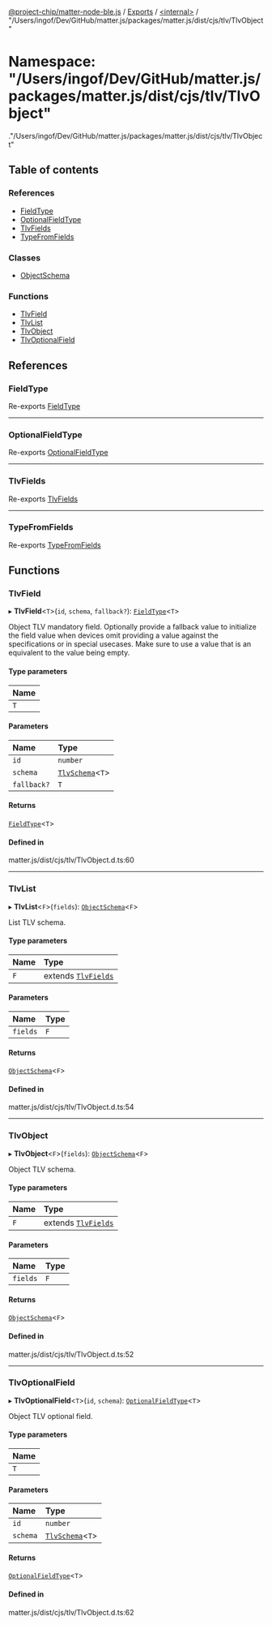 [@project-chip/matter-node-ble.js](../README.md) / [Exports](../modules.md) / [<internal\>](internal_.md) / "/Users/ingof/Dev/GitHub/matter.js/packages/matter.js/dist/cjs/tlv/TlvObject"

# Namespace: "/Users/ingof/Dev/GitHub/matter.js/packages/matter.js/dist/cjs/tlv/TlvObject"

[<internal>](internal_.md)."/Users/ingof/Dev/GitHub/matter.js/packages/matter.js/dist/cjs/tlv/TlvObject"

## Table of contents

### References

- [FieldType](internal_.__Users_ingof_Dev_GitHub_matter_js_packages_matter_js_dist_cjs_tlv_TlvObject_.md#fieldtype)
- [OptionalFieldType](internal_.__Users_ingof_Dev_GitHub_matter_js_packages_matter_js_dist_cjs_tlv_TlvObject_.md#optionalfieldtype)
- [TlvFields](internal_.__Users_ingof_Dev_GitHub_matter_js_packages_matter_js_dist_cjs_tlv_TlvObject_.md#tlvfields)
- [TypeFromFields](internal_.__Users_ingof_Dev_GitHub_matter_js_packages_matter_js_dist_cjs_tlv_TlvObject_.md#typefromfields)

### Classes

- [ObjectSchema](../classes/internal_.__Users_ingof_Dev_GitHub_matter_js_packages_matter_js_dist_cjs_tlv_TlvObject_.ObjectSchema.md)

### Functions

- [TlvField](internal_.__Users_ingof_Dev_GitHub_matter_js_packages_matter_js_dist_cjs_tlv_TlvObject_.md#tlvfield)
- [TlvList](internal_.__Users_ingof_Dev_GitHub_matter_js_packages_matter_js_dist_cjs_tlv_TlvObject_.md#tlvlist)
- [TlvObject](internal_.__Users_ingof_Dev_GitHub_matter_js_packages_matter_js_dist_cjs_tlv_TlvObject_.md#tlvobject)
- [TlvOptionalField](internal_.__Users_ingof_Dev_GitHub_matter_js_packages_matter_js_dist_cjs_tlv_TlvObject_.md#tlvoptionalfield)

## References

### FieldType

Re-exports [FieldType](../interfaces/internal_.FieldType.md)

___

### OptionalFieldType

Re-exports [OptionalFieldType](../interfaces/internal_.OptionalFieldType.md)

___

### TlvFields

Re-exports [TlvFields](internal_.md#tlvfields)

___

### TypeFromFields

Re-exports [TypeFromFields](internal_.md#typefromfields)

## Functions

### TlvField

▸ **TlvField**<`T`\>(`id`, `schema`, `fallback?`): [`FieldType`](../interfaces/internal_.FieldType.md)<`T`\>

Object TLV mandatory field. Optionally provide a fallback value to initialize the field value when devices omit
providing a value against the specifications or in special usecases. Make sure to use a value that is an equivalent
to the value being empty.

#### Type parameters

| Name |
| :------ |
| `T` |

#### Parameters

| Name | Type |
| :------ | :------ |
| `id` | `number` |
| `schema` | [`TlvSchema`](../classes/internal_.TlvSchema.md)<`T`\> |
| `fallback?` | `T` |

#### Returns

[`FieldType`](../interfaces/internal_.FieldType.md)<`T`\>

#### Defined in

matter.js/dist/cjs/tlv/TlvObject.d.ts:60

___

### TlvList

▸ **TlvList**<`F`\>(`fields`): [`ObjectSchema`](../classes/internal_.__Users_ingof_Dev_GitHub_matter_js_packages_matter_js_dist_cjs_tlv_TlvObject_.ObjectSchema.md)<`F`\>

List TLV schema.

#### Type parameters

| Name | Type |
| :------ | :------ |
| `F` | extends [`TlvFields`](internal_.md#tlvfields) |

#### Parameters

| Name | Type |
| :------ | :------ |
| `fields` | `F` |

#### Returns

[`ObjectSchema`](../classes/internal_.__Users_ingof_Dev_GitHub_matter_js_packages_matter_js_dist_cjs_tlv_TlvObject_.ObjectSchema.md)<`F`\>

#### Defined in

matter.js/dist/cjs/tlv/TlvObject.d.ts:54

___

### TlvObject

▸ **TlvObject**<`F`\>(`fields`): [`ObjectSchema`](../classes/internal_.__Users_ingof_Dev_GitHub_matter_js_packages_matter_js_dist_cjs_tlv_TlvObject_.ObjectSchema.md)<`F`\>

Object TLV schema.

#### Type parameters

| Name | Type |
| :------ | :------ |
| `F` | extends [`TlvFields`](internal_.md#tlvfields) |

#### Parameters

| Name | Type |
| :------ | :------ |
| `fields` | `F` |

#### Returns

[`ObjectSchema`](../classes/internal_.__Users_ingof_Dev_GitHub_matter_js_packages_matter_js_dist_cjs_tlv_TlvObject_.ObjectSchema.md)<`F`\>

#### Defined in

matter.js/dist/cjs/tlv/TlvObject.d.ts:52

___

### TlvOptionalField

▸ **TlvOptionalField**<`T`\>(`id`, `schema`): [`OptionalFieldType`](../interfaces/internal_.OptionalFieldType.md)<`T`\>

Object TLV optional field.

#### Type parameters

| Name |
| :------ |
| `T` |

#### Parameters

| Name | Type |
| :------ | :------ |
| `id` | `number` |
| `schema` | [`TlvSchema`](../classes/internal_.TlvSchema.md)<`T`\> |

#### Returns

[`OptionalFieldType`](../interfaces/internal_.OptionalFieldType.md)<`T`\>

#### Defined in

matter.js/dist/cjs/tlv/TlvObject.d.ts:62
